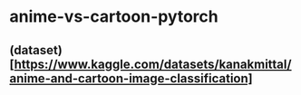 # anime-vs-cartoon-pytorch

## (dataset)[https://www.kaggle.com/datasets/kanakmittal/anime-and-cartoon-image-classification]
